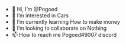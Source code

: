 - 👋 Hi, I’m @Pogoed
- 👀 I’m interested in Cars
- 🌱 I’m currently learning How to make money
- 💞️ I’m looking to collaborate on Nothing
- 📫 How to reach me Pogoed#9007 discord

<!---
Pogoed/Pogoed is a ✨ special ✨ repository because its `README.md` (this file) appears on your GitHub profile.
You can click the Preview link to take a look at your changes.
--->
